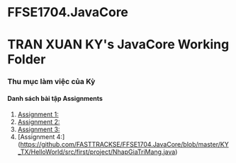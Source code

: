 # FFSE1704.JavaCore
# TRAN XUAN KY's JavaCore Working Folder
### Thu mục làm việc của Kỳ
#### Danh sách bài tập Assignments

1. [Assignment 1:](https://github.com/FASTTRACKSE/FFSE1704.JavaCore/blob/master/KY_TX/HelloWorld/src/first/project/GiaiPhuongTrinhBacNhat.java)
2. [Assignment 2:](https://github.com/FASTTRACKSE/FFSE1704.JavaCore/blob/master/KY_TX/HelloWorld/src/first/project/GiaiPhuongTrinhBacHai.java)
3. [Assignment 3:](https://github.com/FASTTRACKSE/FFSE1704.JavaCore/blob/master/KY_TX/HelloWorld/src/first/project/NhapGiaTriMang.java)
4. [Assignment 4:]
(https://github.com/FASTTRACKSE/FFSE1704.JavaCore/blob/master/KY_TX/HelloWorld/src/first/project/NhapGiaTriMang.java)
